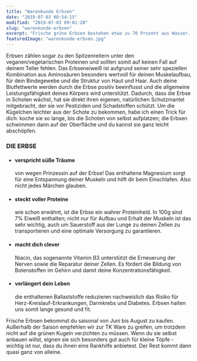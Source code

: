 ```yaml
---
title: "Warenkunde Erbsen"
date: "2019-07-03 08:54:15"
modified: "2019-07-03 09:01:20"
slug: "warenkunde-erbsen"
excerpt: "Frische grüne Erbsen bestehen etwa zu 70 Prozent aus Wasser. Ihr Proteingehalt beträgt circa 7 Prozent. Sie sind somit wahre Proteinbomben und machen sich das ganze Jahr wundervoll auf deinem Speiseplan. "
featuredImage: "warenkunde-erbsen.jpg"
---
```


Erbsen zählen sogar zu den Spitzenreitern unter den veganen/vegetarischen Proteinen und sollten somit auf keinen Fall auf deinem Teller fehlen. Das Erbseneiweiß ist aufgrund seiner sehr speziellen Kombination aus Aminosäuren besonders wertvoll für deinen Muskelaufbau, für dein Bindegewebe und die Struktur von Haut und Haar. Auch deine Blutfettwerte werden durch die Erbse positiv beeinflusst und die allgemeine Leistungsfähigkeit deines Körpers wird unterstützt. Dadurch, dass die Erbse in Schoten wächst, hat sie direkt ihren eigenen, natürlichen Schutzmantel mitgebracht, der sie vor Pestiziden und Schadstoffen schützt. Um die Kügelchen leichter aus der Schote zu bekommen, habe ich einen Trick für dich: koche sie so lange, bis die Schoten von selbst aufplatzen; die Erbsen schwimmen dann auf der Oberfläche und du kannst sie ganz leicht abschöpfen.

### DIE ERBSE

*   #### verspricht süße Träume
    
    von wegen Prinzessin auf der Erbse! Das enthaltene Magnesium sorgt für eine Entspannung deiner Muskeln und hilft dir beim Einschlafen. Also nicht jedes Märchen glauben.
*   #### steckt voller Proteine
    
    wie schon erwähnt, ist die Erbse ein wahrer Proteinheld. In 100g sind 7% Eiweiß enthalten; nicht nur für Aufbau und Erhalt der Muskeln ist das sehr wichtig, auch um Sauerstoff aus der Lunge zu deinen Zellen zu transportieren und eine optimale Versorgung zu garantieren.
*   #### macht dich clever
    
    Niacin, das sogenannte Vitamin B3 unterstützt die Erneuerung der Nerven sowie die Reparatur deiner Zellen. Es fördert die Bildung von Botenstoffen im Gehirn und damit deine Konzentrationsfähigkeit.
*   #### verlängert dein Leben
    
    die enthaltenen Ballaststoffe reduzieren nachweislich das Risiko für Herz-Kreislauf-Erkrankungen, Darmkrebs und Diabetes. Erbsen halten uns somit lange gesund und fit.

Frische Erbsen bekommst du saisonal von Juni bis August zu kaufen. Außerhalb der Saison empfehlen wir zur TK Ware zu greifen, um trotzdem nicht auf die grünen Kugeln verzichten zu müssen. Wenn du sie selbst anbauen willst, eignen sie sich besonders gut auch für kleine Töpfe - wichtig ist nur, dass du ihnen eine Rankhilfe anbietest. Der Rest kommt dann quasi ganz von alleine.